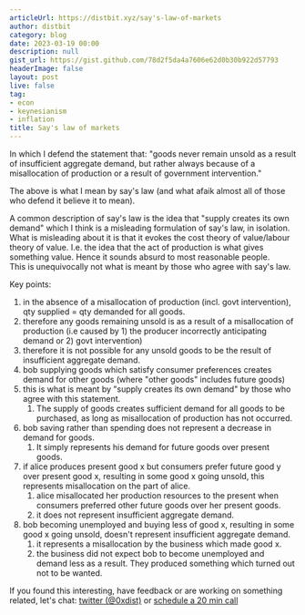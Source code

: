 ```yaml
---
articleUrl: https://distbit.xyz/say's-law-of-markets
author: distbit
category: blog
date: 2023-03-19 00:00
description: null
gist_url: https://gist.github.com/78d2f5da4a7606e62d0b30b922d57793
headerImage: false
layout: post
live: false
tag:
- econ
- keynesianism
- inflation
title: Say's law of markets
---
```





In which I defend the statement that: "goods never remain unsold as a result of insufficient aggregate demand, but rather always because of a misallocation of production or a result of government intervention."  

The above is what I mean by say's law (and what afaik almost all of those who defend it believe it to mean).  

A common description of say's law is the idea that "supply creates its own demand" which I think is a misleading formulation of say's law, in isolation.   
What is misleading about it is that it evokes the cost theory of value/labour theory of value. I.e. the idea that the act of production is what gives something value. Hence it sounds absurd to most reasonable people.   
This is unequivocally not what is meant by those who agree with say's law.  


Key points:  
1. in the absence of a misallocation of production (incl. govt intervention), qty supplied = qty demanded for all goods.  
2. therefore any goods remaining unsold is as a result of a misallocation of production (i.e caused by 1) the producer incorrectly anticipating demand or 2) govt intervention)  
3. therefore it is not possible for any unsold goods to be the result of insufficient aggregate demand.  
4. bob supplying goods which satisfy consumer preferences creates demand for other goods (where "other goods" includes future goods)  
5. this is what is meant by "supply creates its own demand" by those who agree with this statement.  
	1. The supply of goods creates sufficient demand for all goods to be purchased, as long as misallocation of production has not occurred.  
6. bob saving rather than spending does not represent a decrease in demand for goods.  
	1. It simply represents his demand for future goods over present goods.  
7. if alice produces present good x but consumers prefer future good y over present good x, resulting in some good x going unsold, this represents misallocation on the part of alice.   
    1. alice misallocated her production resources to the present when consumers preferred other future goods over her present goods.  
    2. it does not represent insufficient aggregate demand.  
8. bob becoming unemployed and buying less of good x, resulting in some good x going unsold, doesn't represent insufficient aggregate demand.  
    1. it represents a misallocation by the business which made good x.   
    2. the business did not expect bob to become unemployed and demand less as a result. They produced something which turned out not to be wanted.  

If you found this interesting, have feedback or are working on something related, let's chat: [twitter (@0xdist)](https://twitter.com/0xdist) or [schedule a 20 min call](https://cal.com/distbit/20min)